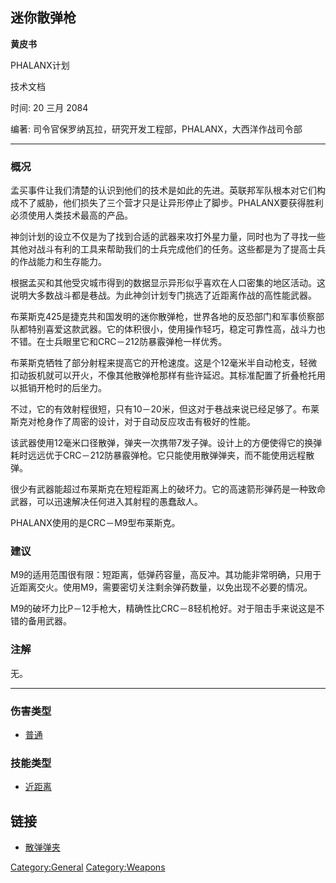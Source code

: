 ## 迷你散弹枪

**黄皮书**

PHALANX计划

技术文档

时间: 20 三月 2084

编著: 司令官保罗纳瓦拉，研究开发工程部，PHALANX，大西洋作战司令部

------------------------------------------------------------------------

### 概况

孟买事件让我们清楚的认识到他们的技术是如此的先进。英联邦军队根本对它们构成不了威胁，他们损失了三个营才只是让异形停止了脚步。PHALANX要获得胜利必须使用人类技术最高的产品。

神剑计划的设立不仅是为了找到合适的武器来攻打外星力量，同时也为了寻找一些其他对战斗有利的工具来帮助我们的士兵完成他们的任务。这些都是为了提高士兵的作战能力和生存能力。

根据孟买和其他受灾城市得到的数据显示异形似乎喜欢在人口密集的地区活动。这说明大多数战斗都是巷战。为此神剑计划专门挑选了近距离作战的高性能武器。

布莱斯克425是捷克共和国发明的迷你散弹枪，世界各地的反恐部门和军事侦察部队都特别喜爱这款武器。它的体积很小，使用操作轻巧，稳定可靠性高，战斗力也不错。在士兵眼里它和CRC－212防暴霰弹枪一样优秀。

布莱斯克牺牲了部分射程来提高它的开枪速度。这是个12毫米半自动枪支，轻微扣动扳机就可以开火，不像其他散弹枪那样有些许延迟。其标准配置了折叠枪托用以抵销开枪时的后坐力。

不过，它的有效射程很短，只有10－20米，但这对于巷战来说已经足够了。布莱斯克对枪身作了周密的设计，对于自动反应攻击有极好的性能。

该武器使用12毫米口径散弹，弹夹一次携带7发子弹。设计上的方便使得它的换弹耗时远远优于CRC－212防暴霰弹枪。它只能使用散弹弹夹，而不能使用远程散弹。

很少有武器能超过布莱斯克在短程距离上的破坏力。它的高速箭形弹药是一种致命武器，可以迅速解决任何进入其射程的愚蠢敌人。

PHALANX使用的是CRC－M9型布莱斯克。

### 建议

M9的适用范围很有限：短距离，低弹药容量，高反冲。其功能非常明确，只用于近距离交火。使用M9，需要密切关注剩余弹药数量，以免出现不必要的情况。

M9的破坏力比P－12手枪大，精确性比CRC－8轻机枪好。对于阻击手来说这是不错的备用武器。

### 注解

无。

------------------------------------------------------------------------

### 伤害类型

- [普通](伤害#普通 "wikilink")

### 技能类型

- [近距离](技能#近距离 "wikilink")

## 链接

- [散弹弹夹](装备/散弹弹夹 "wikilink")

[Category:General](Category:General "wikilink")
[Category:Weapons](Category:Weapons "wikilink")